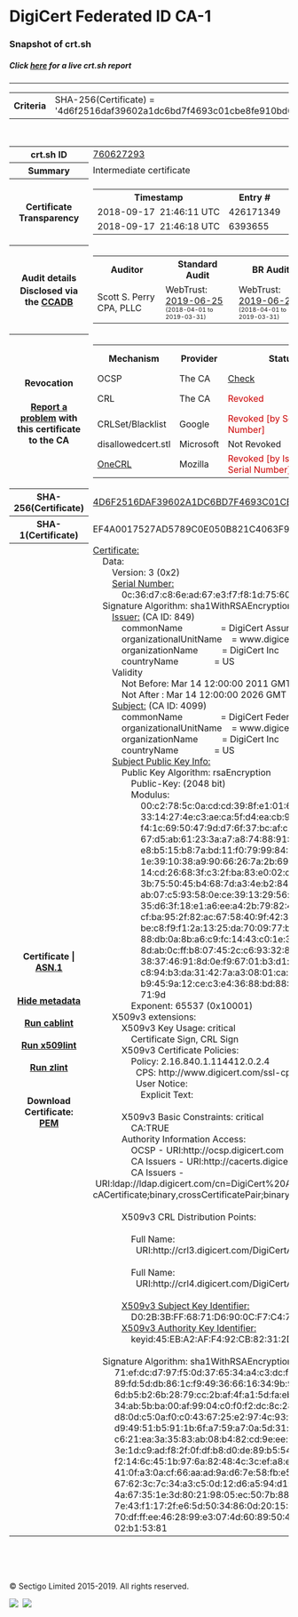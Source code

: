 # DigiCert Federated ID CA-1
### Snapshot of crt.sh
##### Click [here](https://crt.sh/?q=4D6F2516DAF39602A1DC6BD7F4693C01CBE8FE910BD6DD69737DC70C8623F293) for a live crt.sh report

---
<!DOCTYPE HTML PUBLIC "-//W3C//DTD HTML 4.0 Transitional//EN">
<HTML>

<BODY>

<TABLE>
  <TR>
    <TH class="outer">Criteria</TH>
    <TD class="outer">SHA-256(Certificate) = '4d6f2516daf39602a1dc6bd7f4693c01cbe8fe910bd6dd69737dc70c8623f293'</TD>
  </TR>
</TABLE>
<BR>
<TABLE>
  <TR>
    <TH class="outer">crt.sh ID</TH>
    <TD class="outer"><A href="?id=760627293">760627293</A></TD>
  </TR>
  <TR>
    <TH class="outer">Summary</TH>
    <TD class="outer">Intermediate certificate</TD>
  </TR>
  <TR>
    <TH class="outer">Certificate<BR>Transparency</TH>
    <TD class="outer">
<TABLE class="options" style="margin-left:0px">
  <TR>
    <TH>Timestamp</TH>
    <TH>Entry #</TH>
    <TH>Log Operator</TH>
    <TH>Log URL</TH>
  </TR>
  <TR>
    <TD>2018-09-17&nbsp; <FONT class="small">21:46:11 UTC</FONT></TD>
    <TD>426171349</TD>
    <TD>Google</TD>
    <TD>https://ct.googleapis.com/rocketeer</TD>
  </TR>
  <TR>
    <TD>2018-09-17&nbsp; <FONT class="small">21:46:18 UTC</FONT></TD>
    <TD>6393655</TD>
    <TD>Sectigo</TD>
    <TD>https://dodo.ct.comodo.com</TD>
  </TR>
</TABLE>
    </TD>
  </TR>
  <TR>
    <TH class="outer">Audit details<BR>
      <DIV class="small" style="padding-top:3px">Disclosed via the
        <A href="//ccadb-public.secure.force.com/mozilla/PublicAllIntermediateCerts" target="_blank">CCADB</A></DIV>
    </TH>
    <TD class="outer">
<TABLE class="options" style="margin-left:0px">
  <TR>
    <TH>Auditor</TH>
    <TH>Standard Audit</TH>
    <TH>BR Audit</TH>
    <TH>EV SSL Audit</TH>
    <TH>Documents</TH>
    <TH>CCADB</TH>
    <TH>Root Owner / Certificate</TH>
  </TR>
  <TR>
    <TD style="vertical-align:middle">Scott S. Perry CPA, PLLC</TD>
    <TD>WebTrust:
      <A href="https://www.cpacanada.ca/generichandlers/CPACHandler.ashx?attachmentid=230845" target="_blank">2019-06-25</A>
      <BR><FONT style="font-size:8pt">(2018-04-01 to 2019-03-31)</FONT></TD>
    <TD>WebTrust:
      <A href="https://www.cpacanada.ca/generichandlers/CPACHandler.ashx?attachmentid=230846" target="_blank">2019-06-25</A>
      <BR><FONT style="font-size:8pt">(2018-04-01 to 2019-03-31)</FONT></TD>
    <TD>WebTrust:
      <A href="https://www.cpacanada.ca/generichandlers/CPACHandler.ashx?attachmentid=230847" target="_blank">2019-06-25</A>
      <BR><FONT style="font-size:8pt">(2018-04-01 to 2019-03-31)</FONT></TD>
    <TD>
      <A href="https://content.digicert.com/wp-content/uploads/2019/04/DigiCert_CP_v418.pdf" target="blank">CP</A>
      <A href="https://content.digicert.com/wp-content/uploads/2019/04/DigiCert_CPS_v418.pdf" target="blank">CPS</A>
    </TD>
    <TD><A href="//ccadb.force.com/0011J00001Ixp1oQAB" target="_blank">0011J00001Ixp1oQAB</A></TD>
    <TD><A href="/?id=348115">DigiCert</A></TD>
  </TR>
</TABLE>
    </TD>
  </TR>
  <TR>
    <TH class="outer">Revocation<BR><BR>
      <DIV class="small" style="padding-top:3px"><A href="?id=760627293&opt=problemreporting">Report a problem</A> with<BR>this certificate to the CA</DIV></TH>
    <TD class="outer">
      <TABLE class="options" style="margin-left:0px">
        <TR>
          <TH>Mechanism</TH>
          <TH>Provider</TH>
          <TH>Status</TH>
          <TH>Revocation Date</TH>
          <TH>Last Observed in CRL</TH>
          <TH>Last Checked <SPAN style="color:#CC0000;vertical-align:middle;font-size:70%;font-weight:normal">(Error)</SPAN></TH>
        </TR>
        <TR>
          <TD>OCSP</TD>
          <TD>The CA</TD>
          <TD><A href="?id=760627293&opt=ocsp">Check</A></TD>
          <TD><SPAN style="color:#888888">?</SPAN></TD>
          <TD><SPAN style="color:#888888">n/a</SPAN></TD>
          <TD><SPAN style="color:#888888">?</SPAN></TD>
        </TR>
        <TR>
          <TD>CRL</TD>
          <TD>The CA</TD>
          <TD><SPAN style="color:#CC0000">Revoked</SPAN></TD><TD>2018-10-09&nbsp; <FONT class="small">15:00:17 UTC</FONT></TD><TD>2019-12-03&nbsp; <FONT class="small">17:03:41 UTC</FONT></TD><TD>2019-12-04&nbsp; <FONT class="small">17:10:33 UTC</FONT></TD>
        </TR>
        <TR>
          <TD>CRLSet/Blacklist</TD>
          <TD>Google</TD>
          <TD><SPAN style="color:#CC0000">Revoked [by Serial Number]</SPAN></TD>
          <TD><SPAN style="color:#888888">n/a</SPAN></TD>
          <TD><SPAN style="color:#888888">n/a</SPAN></TD>
          <TD><SPAN style="color:#888888">n/a</SPAN></TD>
        </TR>
        <TR>
          <TD>disallowedcert.stl</TD>
          <TD>Microsoft</TD>
          <TD>Not Revoked</TD>
          <TD><SPAN style="color:#888888">n/a</SPAN></TD>
          <TD><SPAN style="color:#888888">n/a</SPAN></TD>
          <TD><SPAN style="color:#888888">n/a</SPAN></TD>
        </TR>
        <TR>
          <TD><A href="/mozilla-onecrl" target="_blank">OneCRL</A></TD>
          <TD>Mozilla</TD>
          <TD><SPAN style="color:#CC0000">Revoked [by Issuer Name, Serial Number]</SPAN></TD><TD>2018-11-02&nbsp; <FONT class="small">11:49:33 UTC</FONT></TD>
          <TD><SPAN style="color:#888888">n/a</SPAN></TD>
          <TD><SPAN style="color:#888888">n/a</SPAN></TD>
        </TR>
      </TABLE>
    </TD>
  </TR>
  <TR>
    <TH class="outer">SHA-256(Certificate)</TH>
    <TD class="outer"><A href="//censys.io/certificates/4d6f2516daf39602a1dc6bd7f4693c01cbe8fe910bd6dd69737dc70c8623f293">4D6F2516DAF39602A1DC6BD7F4693C01CBE8FE910BD6DD69737DC70C8623F293</A></TD>
  </TR>
  <TR>
    <TH class="outer">SHA-1(Certificate)</TH>
    <TD class="outer">EF4A0017527AD5789C0E050B821C4063F9995EBD</TD>
  </TR>
  <TR>
    <TH class="outer">Certificate | <A href="?asn1=760627293">ASN.1</A>
      <SPAN class="small"><BR>
      <BR><BR><A href="?id=760627293&opt=nometadata">Hide metadata</A>
      <BR><BR><A href="?id=760627293&opt=cablint">Run cablint</A>
      <BR><BR><A href="?id=760627293&opt=x509lint">Run x509lint</A>
      <BR><BR><A href="?id=760627293&opt=zlint">Run zlint</A>
      <BR><BR><BR>Download Certificate: <A href="?d=760627293">PEM</A>
      </SPAN>
    </TH>
    <TD class="text"><A href="?d=760627293">Certificate:</A><BR>&nbsp;&nbsp;&nbsp;&nbsp;Data:<BR>&nbsp;&nbsp;&nbsp;&nbsp;&nbsp;&nbsp;&nbsp;&nbsp;Version:&nbsp;3&nbsp;(0x2)<BR>&nbsp;&nbsp;&nbsp;&nbsp;&nbsp;&nbsp;&nbsp;&nbsp;<A href="?serial=0c36d7c86ead67e3f7f81d7560f22d53">Serial&nbsp;Number:</A><BR>&nbsp;&nbsp;&nbsp;&nbsp;&nbsp;&nbsp;&nbsp;&nbsp;&nbsp;&nbsp;&nbsp;&nbsp;0c:36:d7:c8:6e:ad:67:e3:f7:f8:1d:75:60:f2:2d:53<BR>&nbsp;&nbsp;&nbsp;&nbsp;Signature&nbsp;Algorithm:&nbsp;sha1WithRSAEncryption<BR>&nbsp;&nbsp;&nbsp;&nbsp;&nbsp;&nbsp;&nbsp;&nbsp;<A href="?caid=849">Issuer:</A> <SPAN class="small">(CA ID: 849)</SPAN><BR>&nbsp;&nbsp;&nbsp;&nbsp;&nbsp;&nbsp;&nbsp;&nbsp;&nbsp;&nbsp;&nbsp;&nbsp;commonName&nbsp;&nbsp;&nbsp;&nbsp;&nbsp;&nbsp;&nbsp;&nbsp;&nbsp;&nbsp;&nbsp;&nbsp;&nbsp;&nbsp;&nbsp;&nbsp;=&nbsp;DigiCert&nbsp;Assured&nbsp;ID&nbsp;Root&nbsp;CA<BR>&nbsp;&nbsp;&nbsp;&nbsp;&nbsp;&nbsp;&nbsp;&nbsp;&nbsp;&nbsp;&nbsp;&nbsp;organizationalUnitName&nbsp;&nbsp;&nbsp;&nbsp;=&nbsp;www.digicert.com<BR>&nbsp;&nbsp;&nbsp;&nbsp;&nbsp;&nbsp;&nbsp;&nbsp;&nbsp;&nbsp;&nbsp;&nbsp;organizationName&nbsp;&nbsp;&nbsp;&nbsp;&nbsp;&nbsp;&nbsp;&nbsp;&nbsp;&nbsp;=&nbsp;DigiCert&nbsp;Inc<BR>&nbsp;&nbsp;&nbsp;&nbsp;&nbsp;&nbsp;&nbsp;&nbsp;&nbsp;&nbsp;&nbsp;&nbsp;countryName&nbsp;&nbsp;&nbsp;&nbsp;&nbsp;&nbsp;&nbsp;&nbsp;&nbsp;&nbsp;&nbsp;&nbsp;&nbsp;&nbsp;&nbsp;=&nbsp;US<BR>&nbsp;&nbsp;&nbsp;&nbsp;&nbsp;&nbsp;&nbsp;&nbsp;Validity<BR>&nbsp;&nbsp;&nbsp;&nbsp;&nbsp;&nbsp;&nbsp;&nbsp;&nbsp;&nbsp;&nbsp;&nbsp;Not&nbsp;Before:&nbsp;Mar&nbsp;14&nbsp;12:00:00&nbsp;2011&nbsp;GMT<BR>&nbsp;&nbsp;&nbsp;&nbsp;&nbsp;&nbsp;&nbsp;&nbsp;&nbsp;&nbsp;&nbsp;&nbsp;Not&nbsp;After&nbsp;:&nbsp;Mar&nbsp;14&nbsp;12:00:00&nbsp;2026&nbsp;GMT<BR>&nbsp;&nbsp;&nbsp;&nbsp;&nbsp;&nbsp;&nbsp;&nbsp;<A href="?caid=4099">Subject:</A> <SPAN class="small">(CA ID: 4099)</SPAN><BR>&nbsp;&nbsp;&nbsp;&nbsp;&nbsp;&nbsp;&nbsp;&nbsp;&nbsp;&nbsp;&nbsp;&nbsp;commonName&nbsp;&nbsp;&nbsp;&nbsp;&nbsp;&nbsp;&nbsp;&nbsp;&nbsp;&nbsp;&nbsp;&nbsp;&nbsp;&nbsp;&nbsp;&nbsp;=&nbsp;DigiCert&nbsp;Federated&nbsp;ID&nbsp;CA-1<BR>&nbsp;&nbsp;&nbsp;&nbsp;&nbsp;&nbsp;&nbsp;&nbsp;&nbsp;&nbsp;&nbsp;&nbsp;organizationalUnitName&nbsp;&nbsp;&nbsp;&nbsp;=&nbsp;www.digicert.com<BR>&nbsp;&nbsp;&nbsp;&nbsp;&nbsp;&nbsp;&nbsp;&nbsp;&nbsp;&nbsp;&nbsp;&nbsp;organizationName&nbsp;&nbsp;&nbsp;&nbsp;&nbsp;&nbsp;&nbsp;&nbsp;&nbsp;&nbsp;=&nbsp;DigiCert&nbsp;Inc<BR>&nbsp;&nbsp;&nbsp;&nbsp;&nbsp;&nbsp;&nbsp;&nbsp;&nbsp;&nbsp;&nbsp;&nbsp;countryName&nbsp;&nbsp;&nbsp;&nbsp;&nbsp;&nbsp;&nbsp;&nbsp;&nbsp;&nbsp;&nbsp;&nbsp;&nbsp;&nbsp;&nbsp;=&nbsp;US<BR>&nbsp;&nbsp;&nbsp;&nbsp;&nbsp;&nbsp;&nbsp;&nbsp;<A href="?spkisha256=438fef99d47aec01b4c2df2f0c3c3bccacab82cba5cf4e47baf0a3acf7b371bb">Subject&nbsp;Public&nbsp;Key&nbsp;Info:</A><BR>&nbsp;&nbsp;&nbsp;&nbsp;&nbsp;&nbsp;&nbsp;&nbsp;&nbsp;&nbsp;&nbsp;&nbsp;Public&nbsp;Key&nbsp;Algorithm:&nbsp;rsaEncryption<BR>&nbsp;&nbsp;&nbsp;&nbsp;&nbsp;&nbsp;&nbsp;&nbsp;&nbsp;&nbsp;&nbsp;&nbsp;&nbsp;&nbsp;&nbsp;&nbsp;Public-Key:&nbsp;(2048&nbsp;bit)<BR>&nbsp;&nbsp;&nbsp;&nbsp;&nbsp;&nbsp;&nbsp;&nbsp;&nbsp;&nbsp;&nbsp;&nbsp;&nbsp;&nbsp;&nbsp;&nbsp;Modulus:<BR>&nbsp;&nbsp;&nbsp;&nbsp;&nbsp;&nbsp;&nbsp;&nbsp;&nbsp;&nbsp;&nbsp;&nbsp;&nbsp;&nbsp;&nbsp;&nbsp;&nbsp;&nbsp;&nbsp;&nbsp;00:c2:78:5c:0a:cd:cd:39:8f:e1:01:6d:cc:14:f5:<BR>&nbsp;&nbsp;&nbsp;&nbsp;&nbsp;&nbsp;&nbsp;&nbsp;&nbsp;&nbsp;&nbsp;&nbsp;&nbsp;&nbsp;&nbsp;&nbsp;&nbsp;&nbsp;&nbsp;&nbsp;33:14:27:4e:c3:ae:ca:5f:d4:ea:cb:96:fb:93:c0:<BR>&nbsp;&nbsp;&nbsp;&nbsp;&nbsp;&nbsp;&nbsp;&nbsp;&nbsp;&nbsp;&nbsp;&nbsp;&nbsp;&nbsp;&nbsp;&nbsp;&nbsp;&nbsp;&nbsp;&nbsp;f4:1c:69:50:47:9d:d7:6f:37:bc:af:c7:6a:d4:da:<BR>&nbsp;&nbsp;&nbsp;&nbsp;&nbsp;&nbsp;&nbsp;&nbsp;&nbsp;&nbsp;&nbsp;&nbsp;&nbsp;&nbsp;&nbsp;&nbsp;&nbsp;&nbsp;&nbsp;&nbsp;67:d5:ab:61:23:3a:a7:a8:74:88:91:77:59:cd:84:<BR>&nbsp;&nbsp;&nbsp;&nbsp;&nbsp;&nbsp;&nbsp;&nbsp;&nbsp;&nbsp;&nbsp;&nbsp;&nbsp;&nbsp;&nbsp;&nbsp;&nbsp;&nbsp;&nbsp;&nbsp;e8:b5:15:b8:7a:bd:11:f0:79:99:84:97:51:a7:43:<BR>&nbsp;&nbsp;&nbsp;&nbsp;&nbsp;&nbsp;&nbsp;&nbsp;&nbsp;&nbsp;&nbsp;&nbsp;&nbsp;&nbsp;&nbsp;&nbsp;&nbsp;&nbsp;&nbsp;&nbsp;1e:39:10:38:a9:90:66:26:7a:2b:69:ed:e9:9c:0f:<BR>&nbsp;&nbsp;&nbsp;&nbsp;&nbsp;&nbsp;&nbsp;&nbsp;&nbsp;&nbsp;&nbsp;&nbsp;&nbsp;&nbsp;&nbsp;&nbsp;&nbsp;&nbsp;&nbsp;&nbsp;14:cd:26:68:3f:c3:2f:ba:83:e0:02:de:bd:ed:e8:<BR>&nbsp;&nbsp;&nbsp;&nbsp;&nbsp;&nbsp;&nbsp;&nbsp;&nbsp;&nbsp;&nbsp;&nbsp;&nbsp;&nbsp;&nbsp;&nbsp;&nbsp;&nbsp;&nbsp;&nbsp;3b:75:50:45:b4:68:7d:a3:4e:b2:84:53:5c:a7:c5:<BR>&nbsp;&nbsp;&nbsp;&nbsp;&nbsp;&nbsp;&nbsp;&nbsp;&nbsp;&nbsp;&nbsp;&nbsp;&nbsp;&nbsp;&nbsp;&nbsp;&nbsp;&nbsp;&nbsp;&nbsp;ab:07:c5:93:58:0e:ce:39:13:29:56:c8:48:a5:53:<BR>&nbsp;&nbsp;&nbsp;&nbsp;&nbsp;&nbsp;&nbsp;&nbsp;&nbsp;&nbsp;&nbsp;&nbsp;&nbsp;&nbsp;&nbsp;&nbsp;&nbsp;&nbsp;&nbsp;&nbsp;35:d6:3f:18:e1:a6:ee:a4:2b:79:82:45:bc:53:80:<BR>&nbsp;&nbsp;&nbsp;&nbsp;&nbsp;&nbsp;&nbsp;&nbsp;&nbsp;&nbsp;&nbsp;&nbsp;&nbsp;&nbsp;&nbsp;&nbsp;&nbsp;&nbsp;&nbsp;&nbsp;cf:ba:95:2f:82:ac:67:58:40:9f:42:3c:25:8d:ac:<BR>&nbsp;&nbsp;&nbsp;&nbsp;&nbsp;&nbsp;&nbsp;&nbsp;&nbsp;&nbsp;&nbsp;&nbsp;&nbsp;&nbsp;&nbsp;&nbsp;&nbsp;&nbsp;&nbsp;&nbsp;be:c8:f9:f1:2a:13:25:da:70:09:77:b5:af:73:54:<BR>&nbsp;&nbsp;&nbsp;&nbsp;&nbsp;&nbsp;&nbsp;&nbsp;&nbsp;&nbsp;&nbsp;&nbsp;&nbsp;&nbsp;&nbsp;&nbsp;&nbsp;&nbsp;&nbsp;&nbsp;88:db:0a:8b:a6:c9:fc:14:43:c0:1e:3c:de:1e:41:<BR>&nbsp;&nbsp;&nbsp;&nbsp;&nbsp;&nbsp;&nbsp;&nbsp;&nbsp;&nbsp;&nbsp;&nbsp;&nbsp;&nbsp;&nbsp;&nbsp;&nbsp;&nbsp;&nbsp;&nbsp;8d:ab:0c:ff:b8:07:45:2c:c6:93:32:88:b5:8f:81:<BR>&nbsp;&nbsp;&nbsp;&nbsp;&nbsp;&nbsp;&nbsp;&nbsp;&nbsp;&nbsp;&nbsp;&nbsp;&nbsp;&nbsp;&nbsp;&nbsp;&nbsp;&nbsp;&nbsp;&nbsp;38:37:46:91:8d:0e:f9:67:01:b3:d1:fb:53:79:6e:<BR>&nbsp;&nbsp;&nbsp;&nbsp;&nbsp;&nbsp;&nbsp;&nbsp;&nbsp;&nbsp;&nbsp;&nbsp;&nbsp;&nbsp;&nbsp;&nbsp;&nbsp;&nbsp;&nbsp;&nbsp;c8:94:b3:da:31:42:7a:a3:08:01:ca:78:2f:88:e3:<BR>&nbsp;&nbsp;&nbsp;&nbsp;&nbsp;&nbsp;&nbsp;&nbsp;&nbsp;&nbsp;&nbsp;&nbsp;&nbsp;&nbsp;&nbsp;&nbsp;&nbsp;&nbsp;&nbsp;&nbsp;b9:45:9a:12:ce:c3:e4:36:88:bd:88:38:6a:5d:f9:<BR>&nbsp;&nbsp;&nbsp;&nbsp;&nbsp;&nbsp;&nbsp;&nbsp;&nbsp;&nbsp;&nbsp;&nbsp;&nbsp;&nbsp;&nbsp;&nbsp;&nbsp;&nbsp;&nbsp;&nbsp;71:9d<BR>&nbsp;&nbsp;&nbsp;&nbsp;&nbsp;&nbsp;&nbsp;&nbsp;&nbsp;&nbsp;&nbsp;&nbsp;&nbsp;&nbsp;&nbsp;&nbsp;Exponent:&nbsp;65537&nbsp;(0x10001)<BR>&nbsp;&nbsp;&nbsp;&nbsp;&nbsp;&nbsp;&nbsp;&nbsp;X509v3&nbsp;extensions:<BR>&nbsp;&nbsp;&nbsp;&nbsp;&nbsp;&nbsp;&nbsp;&nbsp;&nbsp;&nbsp;&nbsp;&nbsp;X509v3&nbsp;Key&nbsp;Usage:&nbsp;critical<BR>&nbsp;&nbsp;&nbsp;&nbsp;&nbsp;&nbsp;&nbsp;&nbsp;&nbsp;&nbsp;&nbsp;&nbsp;&nbsp;&nbsp;&nbsp;&nbsp;Certificate&nbsp;Sign,&nbsp;CRL&nbsp;Sign<BR>&nbsp;&nbsp;&nbsp;&nbsp;&nbsp;&nbsp;&nbsp;&nbsp;&nbsp;&nbsp;&nbsp;&nbsp;X509v3&nbsp;Certificate&nbsp;Policies:&nbsp;<BR>&nbsp;&nbsp;&nbsp;&nbsp;&nbsp;&nbsp;&nbsp;&nbsp;&nbsp;&nbsp;&nbsp;&nbsp;&nbsp;&nbsp;&nbsp;&nbsp;Policy:&nbsp;2.16.840.1.114412.0.2.4<BR>&nbsp;&nbsp;&nbsp;&nbsp;&nbsp;&nbsp;&nbsp;&nbsp;&nbsp;&nbsp;&nbsp;&nbsp;&nbsp;&nbsp;&nbsp;&nbsp;&nbsp;&nbsp;CPS:&nbsp;http://www.digicert.com/ssl-cps-repository.htm<BR>&nbsp;&nbsp;&nbsp;&nbsp;&nbsp;&nbsp;&nbsp;&nbsp;&nbsp;&nbsp;&nbsp;&nbsp;&nbsp;&nbsp;&nbsp;&nbsp;&nbsp;&nbsp;User&nbsp;Notice:<BR>&nbsp;&nbsp;&nbsp;&nbsp;&nbsp;&nbsp;&nbsp;&nbsp;&nbsp;&nbsp;&nbsp;&nbsp;&nbsp;&nbsp;&nbsp;&nbsp;&nbsp;&nbsp;&nbsp;&nbsp;Explicit&nbsp;Text:&nbsp;<BR><BR>&nbsp;&nbsp;&nbsp;&nbsp;&nbsp;&nbsp;&nbsp;&nbsp;&nbsp;&nbsp;&nbsp;&nbsp;X509v3&nbsp;Basic&nbsp;Constraints:&nbsp;critical<BR>&nbsp;&nbsp;&nbsp;&nbsp;&nbsp;&nbsp;&nbsp;&nbsp;&nbsp;&nbsp;&nbsp;&nbsp;&nbsp;&nbsp;&nbsp;&nbsp;CA:TRUE<BR>&nbsp;&nbsp;&nbsp;&nbsp;&nbsp;&nbsp;&nbsp;&nbsp;&nbsp;&nbsp;&nbsp;&nbsp;Authority&nbsp;Information&nbsp;Access:&nbsp;<BR>&nbsp;&nbsp;&nbsp;&nbsp;&nbsp;&nbsp;&nbsp;&nbsp;&nbsp;&nbsp;&nbsp;&nbsp;&nbsp;&nbsp;&nbsp;&nbsp;OCSP&nbsp;-&nbsp;URI:http://ocsp.digicert.com<BR>&nbsp;&nbsp;&nbsp;&nbsp;&nbsp;&nbsp;&nbsp;&nbsp;&nbsp;&nbsp;&nbsp;&nbsp;&nbsp;&nbsp;&nbsp;&nbsp;CA&nbsp;Issuers&nbsp;-&nbsp;URI:http://cacerts.digicert.com/DigiCertAssuredIDRootCA.p7c<BR>&nbsp;&nbsp;&nbsp;&nbsp;&nbsp;&nbsp;&nbsp;&nbsp;&nbsp;&nbsp;&nbsp;&nbsp;&nbsp;&nbsp;&nbsp;&nbsp;CA&nbsp;Issuers&nbsp;-&nbsp;URI:ldap://ldap.digicert.com/cn=DigiCert%20Assured%20ID%20Root%20CA,ou=www.digicert.com,o=DigiCert%20Inc,c=us?cACertificate;binary,crossCertificatePair;binary<BR><BR>&nbsp;&nbsp;&nbsp;&nbsp;&nbsp;&nbsp;&nbsp;&nbsp;&nbsp;&nbsp;&nbsp;&nbsp;X509v3&nbsp;CRL&nbsp;Distribution&nbsp;Points:&nbsp;<BR><BR>&nbsp;&nbsp;&nbsp;&nbsp;&nbsp;&nbsp;&nbsp;&nbsp;&nbsp;&nbsp;&nbsp;&nbsp;&nbsp;&nbsp;&nbsp;&nbsp;Full&nbsp;Name:<BR>&nbsp;&nbsp;&nbsp;&nbsp;&nbsp;&nbsp;&nbsp;&nbsp;&nbsp;&nbsp;&nbsp;&nbsp;&nbsp;&nbsp;&nbsp;&nbsp;&nbsp;&nbsp;URI:http://crl3.digicert.com/DigiCertAssuredIDRootCA.crl<BR><BR>&nbsp;&nbsp;&nbsp;&nbsp;&nbsp;&nbsp;&nbsp;&nbsp;&nbsp;&nbsp;&nbsp;&nbsp;&nbsp;&nbsp;&nbsp;&nbsp;Full&nbsp;Name:<BR>&nbsp;&nbsp;&nbsp;&nbsp;&nbsp;&nbsp;&nbsp;&nbsp;&nbsp;&nbsp;&nbsp;&nbsp;&nbsp;&nbsp;&nbsp;&nbsp;&nbsp;&nbsp;URI:http://crl4.digicert.com/DigiCertAssuredIDRootCA.crl<BR><BR>&nbsp;&nbsp;&nbsp;&nbsp;&nbsp;&nbsp;&nbsp;&nbsp;&nbsp;&nbsp;&nbsp;&nbsp;<A href="?ski=d02b3bff6871d6900cf7c47379c7997000e54740">X509v3&nbsp;Subject&nbsp;Key&nbsp;Identifier:</A><BR>&nbsp;&nbsp;&nbsp;&nbsp;&nbsp;&nbsp;&nbsp;&nbsp;&nbsp;&nbsp;&nbsp;&nbsp;&nbsp;&nbsp;&nbsp;&nbsp;D0:2B:3B:FF:68:71:D6:90:0C:F7:C4:73:79:C7:99:70:00:E5:47:40<BR>&nbsp;&nbsp;&nbsp;&nbsp;&nbsp;&nbsp;&nbsp;&nbsp;&nbsp;&nbsp;&nbsp;&nbsp;<A href="?ski=45eba2aff492cb82312d518ba7a7219df36dc80f">X509v3&nbsp;Authority&nbsp;Key&nbsp;Identifier:</A><BR>&nbsp;&nbsp;&nbsp;&nbsp;&nbsp;&nbsp;&nbsp;&nbsp;&nbsp;&nbsp;&nbsp;&nbsp;&nbsp;&nbsp;&nbsp;&nbsp;keyid:45:EB:A2:AF:F4:92:CB:82:31:2D:51:8B:A7:A7:21:9D:F3:6D:C8:0F<BR><BR>&nbsp;&nbsp;&nbsp;&nbsp;Signature&nbsp;Algorithm:&nbsp;sha1WithRSAEncryption<BR>&nbsp;&nbsp;&nbsp;&nbsp;&nbsp;&nbsp;&nbsp;&nbsp;&nbsp;71:ef:dc:d7:97:f5:0d:37:65:34:a4:c3:dc:fe:09:14:04:b2:<BR>&nbsp;&nbsp;&nbsp;&nbsp;&nbsp;&nbsp;&nbsp;&nbsp;&nbsp;89:fd:5d:db:86:1c:f9:49:36:66:16:34:9b:9d:94:2d:cc:a0:<BR>&nbsp;&nbsp;&nbsp;&nbsp;&nbsp;&nbsp;&nbsp;&nbsp;&nbsp;6d:b5:b2:6b:28:79:cc:2b:af:4f:a1:5d:fa:eb:9f:26:dd:08:<BR>&nbsp;&nbsp;&nbsp;&nbsp;&nbsp;&nbsp;&nbsp;&nbsp;&nbsp;34:ab:5b:ba:00:af:99:04:c0:f0:f2:dc:8c:28:3c:95:b7:ff:<BR>&nbsp;&nbsp;&nbsp;&nbsp;&nbsp;&nbsp;&nbsp;&nbsp;&nbsp;d8:0d:c5:0a:f0:c0:43:67:25:e2:97:4c:93:fc:84:0d:df:5c:<BR>&nbsp;&nbsp;&nbsp;&nbsp;&nbsp;&nbsp;&nbsp;&nbsp;&nbsp;d9:49:51:b5:91:1b:6f:a7:59:a7:0a:5d:31:cf:1f:44:c2:e4:<BR>&nbsp;&nbsp;&nbsp;&nbsp;&nbsp;&nbsp;&nbsp;&nbsp;&nbsp;c6:21:ea:3a:35:83:ab:08:b4:82:cd:9e:ee:52:db:56:9c:02:<BR>&nbsp;&nbsp;&nbsp;&nbsp;&nbsp;&nbsp;&nbsp;&nbsp;&nbsp;3e:1d:c9:ad:f8:2f:0f:df:b8:d0:de:89:b5:54:b8:bf:c7:e6:<BR>&nbsp;&nbsp;&nbsp;&nbsp;&nbsp;&nbsp;&nbsp;&nbsp;&nbsp;f2:14:6c:45:1b:97:6a:82:48:4c:3c:ef:a8:e7:07:90:07:04:<BR>&nbsp;&nbsp;&nbsp;&nbsp;&nbsp;&nbsp;&nbsp;&nbsp;&nbsp;41:0f:a3:0a:cf:66:aa:ad:9a:d6:7e:58:fb:e5:e6:3b:14:63:<BR>&nbsp;&nbsp;&nbsp;&nbsp;&nbsp;&nbsp;&nbsp;&nbsp;&nbsp;67:62:3c:7c:34:a3:c5:0d:12:d6:a5:94:d1:d3:6d:0c:77:a7:<BR>&nbsp;&nbsp;&nbsp;&nbsp;&nbsp;&nbsp;&nbsp;&nbsp;&nbsp;4a:67:35:1e:3d:80:21:98:05:ec:50:7b:88:5d:4c:1f:d3:f8:<BR>&nbsp;&nbsp;&nbsp;&nbsp;&nbsp;&nbsp;&nbsp;&nbsp;&nbsp;7e:43:f1:17:2f:e6:5d:50:34:86:0d:20:15:3d:c7:fd:14:de:<BR>&nbsp;&nbsp;&nbsp;&nbsp;&nbsp;&nbsp;&nbsp;&nbsp;&nbsp;70:df:ff:ee:46:28:99:e3:07:4d:60:89:50:44:2b:1a:64:75:<BR>&nbsp;&nbsp;&nbsp;&nbsp;&nbsp;&nbsp;&nbsp;&nbsp;&nbsp;02:b1:53:81<BR>    </TD>
  </TR>
</TABLE>

  <BR><BR><BR>

  <P class="copyright">&copy; Sectigo Limited 2015-2019. All rights reserved.</P>
  <DIV>
    <A href="https://sectigo.com/"><IMG src="/sectigo_s.png"></A>
    &nbsp;<A href="https://github.com/crtsh"><IMG src="/GitHub-Mark-32px.png"></A>
  </DIV>
</BODY>
</HTML>
